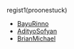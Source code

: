regist1(proonestuck)

- [BayuRinno](https://github.com/BayuRinno)
- [AdityoSofyan](https://github.com/AdityoSofyan)
- [BrianMichael](https://github.com/BrianMichael)
